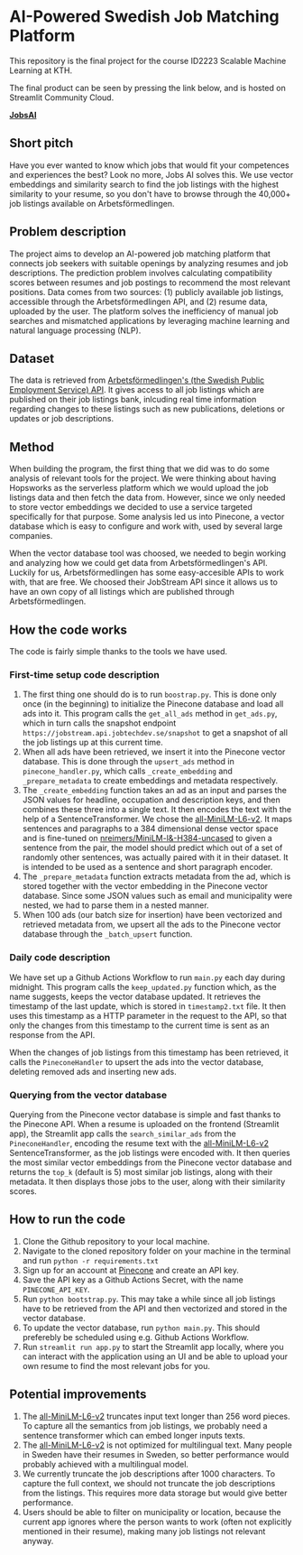 # AI-Powered Swedish Job Matching Platform

This repository is the final project for the course ID2223 Scalable Machine Learning at KTH.

The final product can be seen by pressing the link below, and is hosted on Streamlit Community Cloud.

[**JobsAI**](https://jobsai.streamlit.app/)

## Short pitch

Have you ever wanted to know which jobs that would fit your competences and experiences the best? Look no more, Jobs AI solves this. We use vector embeddings and similarity search to find the job listings with the highest similarity to your resume, so you don't have to browse through the 40,000+ job listings available on Arbetsförmedlingen.

## Problem description

The project aims to develop an AI-powered job matching platform that connects job seekers with suitable openings by analyzing resumes and job descriptions. The prediction problem involves calculating compatibility scores between resumes and job postings to recommend the most relevant positions. Data comes from two sources: (1) publicly available job listings, accessible through the Arbetsförmedlingen API, and (2) resume data, uploaded by the user. The platform solves the inefficiency of manual job searches and mismatched applications by
leveraging machine learning and natural language processing (NLP).

## Dataset

The data is retrieved from [Arbetsförmedlingen's (the Swedish Public Employment Service) API](https://jobstream.api.jobtechdev.se/). It gives access to all job listings which are published on their job listings bank, inlcuding real time information regarding changes to these listings such as new publications, deletions or updates or job descriptions.

## Method

When building the program, the first thing that we did was to do some analysis of relevant tools for the project. We were thinking about having Hopsworks as the serverless platform which we would upload the job listings data and then fetch the data from. However, since we only needed to store vector embeddings we decided to use a service targeted specifically for that purpose. Some analysis led us into Pinecone, a vector database which is easy to configure and work with, used by several large companies.

When the vector database tool was choosed, we needed to begin working and analyzing how we could get data from Arbetsförmedlingen's API. Luckily for us, Arbetsförmedlingen has some easy-accesible APIs to work with, that are free. We choosed their JobStream API since it allows us to have an own copy of all listings which are published through Arbetsförmedlingen.

## How the code works

The code is fairly simple thanks to the tools we have used.

### First-time setup code description

1. The first thing one should do is to run `boostrap.py`. This is done only once (in the beginning) to initialize the Pinecone database and load all ads into it. This program calls the `get_all_ads` method in `get_ads.py`, which in turn calls the snapshot endpoint `https://jobstream.api.jobtechdev.se/snapshot` to get a snapshot of all the job listings up at this current time.
2. When all ads have been retrieved, we insert it into the Pinecone vector database. This is done through the `upsert_ads` method in `pinecone_handler.py`, which calls `_create_embedding` and `_prepare_metadata` to create embeddings and metadata respectively.
3. The `_create_embedding` function takes an ad as an input and parses the JSON values for headline, occupation and description keys, and then combines these three into a single text. It then encodes the text with the help of a SentenceTransformer. We chose the [all-MiniLM-L6-v2](https://huggingface.co/sentence-transformers/all-MiniLM-L6-v2). It maps sentences and paragraphs to a 384 dimensional dense vector space and is fine-tuned on [nreimers/MiniLM-l&-H384-uncased](https://huggingface.co/nreimers/MiniLM-L6-H384-uncased) to given a sentence from the pair, the model should predict which out of a set of randomly other sentences, was actually paired with it in their dataset. It is intended to be used as a sentence and short paragraph encoder.
4. The `_prepare_metadata` function extracts metadata from the ad, which is stored together with the vector embedding in the Pinecone vector database. Since some JSON values such as email and municipality were nested, we had to parse them in a nested manner.
5. When 100 ads (our batch size for insertion) have been vectorized and retrieved metadata from, we upsert all the ads to the Pinecone vector database through the `_batch_upsert` function.

### Daily code description

We have set up a Github Actions Workflow to run `main.py` each day during midnight. This program calls the `keep_updated.py` function which, as the name suggests, keeps the vector database updated. It retrieves the timestamp of the last update, which is stored in `timestamp2.txt` file. It then uses this timestamp as a HTTP parameter in the request to the API, so that only the changes from this timestamp to the current time is sent as an response from the API.

When the changes of job listings from this timestamp has been retrieved, it calls the `PineconeHandler` to upsert the ads into the vector database, deleting removed ads and inserting new ads.

### Querying from the vector database

Querying from the Pinecone vector database is simple and fast thanks to the Pinecone API. When a resume is uploaded on the frontend (Streamlit app), the Streamlit app calls the `search_similar_ads` from the `PineconeHandler`, encoding the resume text with the [all-MiniLM-L6-v2](https://huggingface.co/sentence-transformers/all-MiniLM-L6-v2) SentenceTransformer, as the job listings were encoded with. It then queries the most similar vector embeddings from the Pinecone vector database and returns the `top_k` (default is 5) most similar job listings, along with their metadata. It then displays those jobs to the user, along with their similarity scores.

## How to run the code

1. Clone the Github repository to your local machine.
2. Navigate to the cloned repository folder on your machine in the terminal and run `python -r requirements.txt`
3. Sign up for an account at [Pinecone](https://www.pinecone.io/) and create an API key.
4. Save the API key as a Github Actions Secret, with the name `PINECONE_API_KEY`.
5. Run `python bootstrap.py`. This may take a while since all job listings have to be retrieved from the API and then vectorized and stored in the vector database.
6. To update the vector database, run `python main.py`. This should preferebly be scheduled using e.g. Github Actions Workflow.
7. Run `streamlit run app.py` to start the Streamlit app locally, where you can interact with the application using an UI and be able to upload your own resume to find the most relevant jobs for you.

## Potential improvements

1. The [all-MiniLM-L6-v2](https://huggingface.co/sentence-transformers/all-MiniLM-L6-v2) truncates input text longer than 256 word pieces. To capture all the semantics from job listings, we probably need a sentence transformer which can embed longer inputs texts.
2. The [all-MiniLM-L6-v2](https://huggingface.co/sentence-transformers/all-MiniLM-L6-v2) is not optimized for multilingual text. Many people in Sweden have their resumes in Sweden, so better performance would probably achieved with a multilingual model.
3. We currently truncate the job descriptions after 1000 characters. To capture the full context, we should not truncate the job descriptions from the listings. This requires more data storage but would give better performance.
4. Users should be able to filter on municipality or location, because the current app ignores where the person wants to work (often not explicitly mentioned in their resume), making many job listings not relevant anyway.

